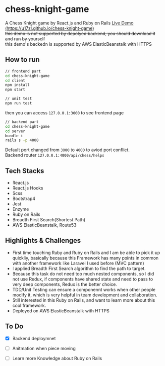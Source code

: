 # chess-knight-game

A Chess Knight game by React.js and Ruby on Rails
[Live Demo (https://u17zl.github.io/chess-knight-game)](https://u17zl.github.io/chess-knight-game)  
~~this demo is not supported by depolyed backend, you should download it and run by yourself~~  
this demo's backedn is supported by AWS ElasticBeanstalk with HTTPS

## How to run

```sh
// frontend part
cd chess-knight-game
cd client
npm install
npm start

// unit test
npm run test
```

then you can access `127.0.0.1:3000` to see frontend page

```sh
// backend part
cd chess-knight-game
cd server
bundle i
rails s -p 4000
```

Default port changed from `3000` to `4000` to aviod port conflict.  
Backend router `127.0.0.1:4000/api/chess/helps`

## Tech Stacks

- React.js
- React.js Hooks
- Scss
- Bootstrap4
- Jest
- Enzyme
- Ruby on Rails
- Breadth First Search(Shortest Path)
- AWS ElasticBeanstalk, Route53

## Highlights & Challenges

- First time touching Ruby and Ruby on Rails and I am be able to pick it up quickliy, basically because this Framework has many points in common with another framework like Laravel I used before (MVC pattern)
- I applied Breadth First Search algorithm to find the path to target.
- Because this task do not need too much nested components, so I did not use Redux, if components have shared state and need to pass to very deep components, Redux is the better choice.
- TDD/Unit Testing can ensure a componennt works when other people modify it, which is very helpful in team development and collaboration.
- Still interested in this Ruby on Rails, and want to learn more about this cool framework.
- Deployed on AWS ElasticBeanstalk with HTTPS

## To Do

- [x] Backend deploymnet
- [ ] Anitmation when piece moving
- [ ] Learn more Knowledge about Ruby on Rails

